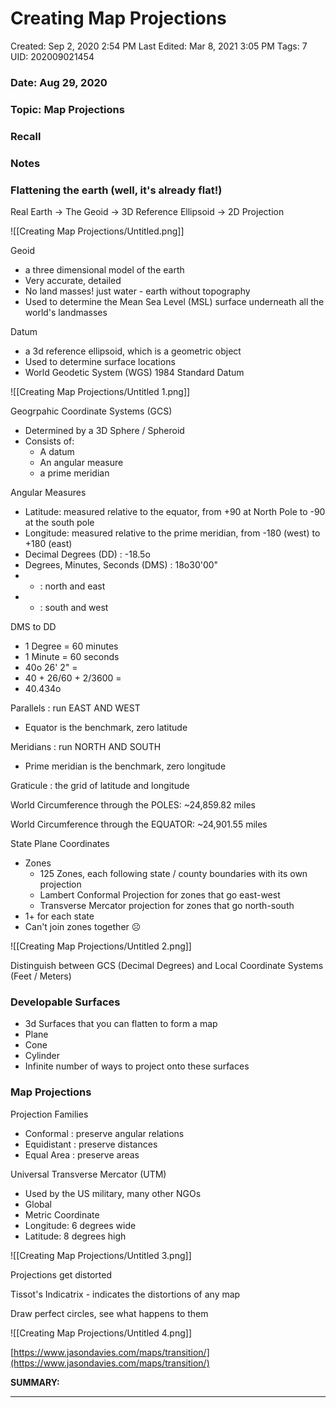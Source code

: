 # Creating Map Projections

Created: Sep 2, 2020 2:54 PM
Last Edited: Mar 8, 2021 3:05 PM
Tags: 7
UID: 202009021454

### Date: Aug 29, 2020

### Topic: Map Projections

### Recall

### Notes

### Flattening the earth (well, it's already flat!)

Real Earth → The Geoid → 3D Reference Ellipsoid → 2D Projection

![[Creating Map Projections/Untitled.png]]

Geoid

- a three dimensional model of the earth
- Very accurate, detailed
- No land masses! just water - earth without topography
- Used to determine the Mean Sea Level (MSL) surface underneath all the world's landmasses

Datum

- a 3d reference ellipsoid, which is a geometric object
- Used to determine surface locations
- World Geodetic System (WGS) 1984 Standard Datum

![[Creating Map Projections/Untitled 1.png]]

Geogrpahic Coordinate Systems (GCS)

- Determined by a 3D Sphere / Spheroid
- Consists of:
    - A datum
    - An angular measure
    - a prime meridian

Angular Measures

- Latitude: measured relative to the equator, from +90 at North Pole to -90 at the south pole
- Longitude: measured relative to the prime meridian, from -180 (west) to +180 (east)
- Decimal Degrees (DD) : -18.5o
- Degrees, Minutes, Seconds (DMS) : 18o30'00"
- + : north and east
- - : south and west

DMS to DD

- 1 Degree = 60 minutes
- 1 Minute = 60 seconds
- 40o 26' 2" =
- 40 + 26/60 + 2/3600 =
- 40.434o

Parallels : run EAST AND WEST

- Equator is the benchmark, zero latitude

Meridians : run NORTH AND SOUTH

- Prime meridian is the benchmark, zero longitude

Graticule : the grid of latitude and longitude

World Circumference through the POLES: ~24,859.82 miles

World Circumference through the EQUATOR: ~24,901.55 miles

State Plane Coordinates

- Zones
    - 125 Zones, each following state / county boundaries with its own projection
    - Lambert Conformal Projection for zones that go east-west
    - Transverse Mercator projection for zones that go north-south
- 1+ for each state
- Can't join zones together ☹️

![[Creating Map Projections/Untitled 2.png]]

Distinguish between GCS (Decimal Degrees) and Local Coordinate Systems (Feet / Meters)

### Developable Surfaces

- 3d Surfaces that you can flatten to form a map
- Plane
- Cone
- Cylinder
- Infinite number of ways to project onto these surfaces

### Map Projections

Projection Families

- Conformal : preserve angular relations
- Equidistant : preserve distances
- Equal Area : preserve areas

Universal Transverse Mercator (UTM)

- Used by the US military, many other NGOs
- Global
- Metric Coordinate
- Longitude: 6 degrees wide
- Latitude: 8 degrees high

![[Creating Map Projections/Untitled 3.png]]

Projections get distorted

Tissot's Indicatrix - indicates the distortions of any map

Draw perfect circles, see what happens to them

![[Creating Map Projections/Untitled 4.png]]

[https://www.jasondavies.com/maps/transition/](https://www.jasondavies.com/maps/transition/)

**SUMMARY:**

---